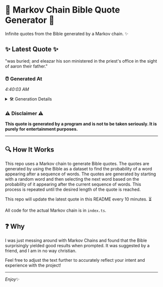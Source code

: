 # 📖 Markov Chain Bible Quote Generator 📖

Infinite quotes from the Bible generated by a Markov chain. ✨

## ✨ Latest Quote ✨
"was buried; and eleazar his son ministered in the priest's office in the sight of aaron their father."

### ⏰ Generated At
*4:40:03 AM*

<details>
    <summary>🛠️ Generation Details</summary>
    <p>
        <strong>🌱 Seed:</strong> was<br>
        <strong>🔄 Iterations:</strong> 17<br>
        <strong>📜 Context History:</strong><br>[ was ]: buried;<br>[ was, buried; ]: and<br>[ was, buried;, and ]: eleazar<br>[ was, buried;, and, eleazar ]: his<br>[ was, buried;, and, eleazar, his ]: son<br>[ was, buried;, and, eleazar, his, son ]: ministered<br>[ buried;, and, eleazar, his, son, ministered ]: in<br>[ and, eleazar, his, son, ministered, in ]: the<br>[ eleazar, his, son, ministered, in, the ]: priest's<br>[ his, son, ministered, in, the, priest's ]: office<br>[ son, ministered, in, the, priest's, office ]: in<br>[ ministered, in, the, priest's, office, in ]: the<br>[ in, the, priest's, office, in, the ]: sight<br>[ the, priest's, office, in, the, sight ]: of<br>[ priest's, office, in, the, sight, of ]: aaron<br>[ office, in, the, sight, of, aaron ]: their<br>[ in, the, sight, of, aaron, their ]: father.<br>
    </p>
</details>

### ⚠️ Disclaimer ⚠️
**This quote is generated by a program and is not to be taken seriously. It is purely for entertainment purposes.**

---

## 🔍 How It Works

This repo uses a Markov chain to generate Bible quotes. The quotes are generated by using the Bible as a dataset to find the probability of a word appearing after a sequence of words. The quotes are generated by starting with a random word and then selecting the next word based on the probability of it appearing after the current sequence of words. This process is repeated until the desired length of the quote is reached.

This repo will update the latest quote in this README every 10 minutes. ⏳

All code for the actual Markov chain is in `index.ts`.

## ❓ Why

I was just messing around with Markov Chains and found that the Bible surprisingly yielded good results when prompted. 
It was suggested by a friend, and I am in no way christian.

Feel free to adjust the text further to accurately reflect your intent and experience with the project!

---

*Enjoy*✨
